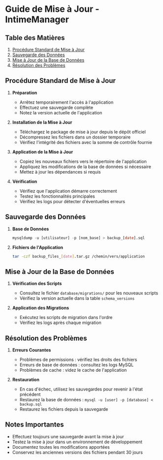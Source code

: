 # Guide de Mise à Jour - IntimeManager

## Table des Matières
1. [Procédure Standard de Mise à Jour](#procédure-standard-de-mise-à-jour)
2. [Sauvegarde des Données](#sauvegarde-des-données)
3. [Mise à Jour de la Base de Données](#mise-à-jour-de-la-base-de-données)
4. [Résolution des Problèmes](#résolution-des-problèmes)

## Procédure Standard de Mise à Jour

1. **Préparation**
   - Arrêtez temporairement l'accès à l'application
   - Effectuez une sauvegarde complète
   - Notez la version actuelle de l'application

2. **Installation de la Mise à Jour**
   - Téléchargez le package de mise à jour depuis le dépôt officiel
   - Décompressez les fichiers dans un dossier temporaire
   - Vérifiez l'intégrité des fichiers avec la somme de contrôle fournie

3. **Application de la Mise à Jour**
   - Copiez les nouveaux fichiers vers le répertoire de l'application
   - Appliquez les modifications de la base de données si nécessaire
   - Mettez à jour les dépendances si requis

4. **Vérification**
   - Vérifiez que l'application démarre correctement
   - Testez les fonctionnalités principales
   - Vérifiez les logs pour détecter d'éventuelles erreurs

## Sauvegarde des Données

1. **Base de Données**
   ```sql
   mysqldump -u [utilisateur] -p [nom_base] > backup_[date].sql
   ```

2. **Fichiers de l'Application**
   ```bash
   tar -czf backup_files_[date].tar.gz /chemin/vers/application
   ```

## Mise à Jour de la Base de Données

1. **Vérification des Scripts**
   - Consultez le fichier `database/migrations/` pour les nouveaux scripts
   - Vérifiez la version actuelle dans la table `schema_versions`

2. **Application des Migrations**
   - Exécutez les scripts de migration dans l'ordre
   - Vérifiez les logs après chaque migration

## Résolution des Problèmes

1. **Erreurs Courantes**
   - Problèmes de permissions : vérifiez les droits des fichiers
   - Erreurs de base de données : consultez les logs MySQL
   - Problèmes de cache : videz le cache de l'application

2. **Restauration**
   - En cas d'échec, utilisez les sauvegardes pour revenir à l'état précédent
   - Restaurez la base de données : `mysql -u [user] -p [database] < backup.sql`
   - Restaurez les fichiers depuis la sauvegarde

## Notes Importantes
- Effectuez toujours une sauvegarde avant la mise à jour
- Testez la mise à jour dans un environnement de développement
- Documentez toutes les modifications apportées
- Conservez les anciennes versions des fichiers pendant 30 jours 